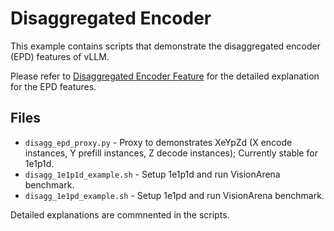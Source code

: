 # Disaggregated Encoder

This example contains scripts that demonstrate the disaggregated encoder (EPD) features of vLLM.

Please refer to [Disaggregated Encoder Feature](../../features/disagg_encoder.md) for the detailed explanation for the EPD features.

## Files

- `disagg_epd_proxy.py` - Proxy to demonstrates XeYpZd (X encode instances, Y prefill instances, Z decode instances); Currently stable for 1e1p1d.
- `disagg_1e1p1d_example.sh` - Setup 1e1p1d and run VisionArena benchmark.
- `disagg_1e1pd_example.sh` - Setup 1e1pd and run VisionArena benchmark.

Detailed explanations are commnented in the scripts. 
